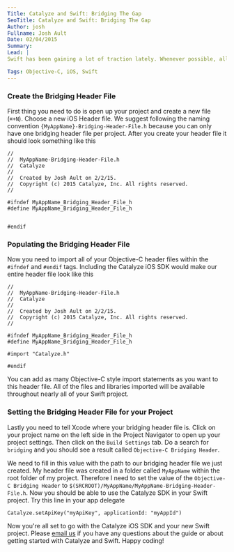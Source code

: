 ```yaml
---
Title: Catalyze and Swift: Bridging The Gap
SeoTitle: Catalyze and Swift: Bridging The Gap
Author: josh
Fullname: Josh Ault
Date: 02/04/2015
Summary: 
Lead: |
Swift has been gaining a lot of traction lately. Whenever possible, all of our new iOS projects at Catalyze are written in Swift. We're embracing the change and have been enjoying the experience so far! But not all those trusted Objective-C libraries have been ported to Swift yet. Thankfully Swift is backwards compatible with Objective-C. I'll walk you through how to use the [Catalyze iOS SDK](https://github.com/catalyzeio/catalyze-ios-sdk) with a Swift project.

Tags: Objective-C, iOS, Swift
---
```

### Create the Bridging Header File

First thing you need to do is open up your project and create a new file (`⌘+N`). Choose a new iOS Header file. We suggest following the naming convention `{MyAppName}-Bridging-Header-File.h` because you can only have one bridging header file per project. After you create your header file it should look something like this

```
//
//  MyAppName-Bridging-Header-File.h
//  Catalyze
//
//  Created by Josh Ault on 2/2/15.
//  Copyright (c) 2015 Catalyze, Inc. All rights reserved.
//

#ifndef MyAppName_Bridging_Header_File_h
#define MyAppName_Bridging_Header_File_h


#endif
```

### Populating the Bridging Header File

Now you need to import all of your Objective-C header files within the `#ifndef` and `#endif` tags. Including the Catalyze iOS SDK would make our entire header file look like this

```
//
//  MyAppName-Bridging-Header-File.h
//  Catalyze
//
//  Created by Josh Ault on 2/2/15.
//  Copyright (c) 2015 Catalyze, Inc. All rights reserved.
//

#ifndef MyAppName_Bridging_Header_File_h
#define MyAppName_Bridging_Header_File_h

#import "Catalyze.h"

#endif
```

You can add as many Objective-C style import statements as you want to this header file. All of the files and libraries imported will be available throughout nearly all of your Swift project.

### Setting the Bridging Header File for your Project

Lastly you need to tell Xcode where your bridging header file is. Click on your project name on the left side in the Project Navigator to open up your project settings. Then click on the `Build Settings` tab. Do a search for `bridging` and you should see a result called `Objective-C Bridging Header`. 

We need to fill in this value with the path to our bridging header file we just created. My header file was created in a folder called `MyAppName` within the root folder of my project. Therefore I need to set the value of the `Objective-C Bridging Header` to `$(SRCROOT)/MyAppName/MyAppName-Bridging-Header-File.h`. Now you should be able to use the Catalyze SDK in your Swift project. Try this line in your app delegate

```
Catalyze.setApiKey("myApiKey", applicationId: "myAppId")
```

Now you're all set to go with the Catalyze iOS SDK and your new Swift project. Please [email us](mailto:hello@catalyze.io) if you have any questions about the guide or about getting started with Catalyze and Swift. Happy coding!
